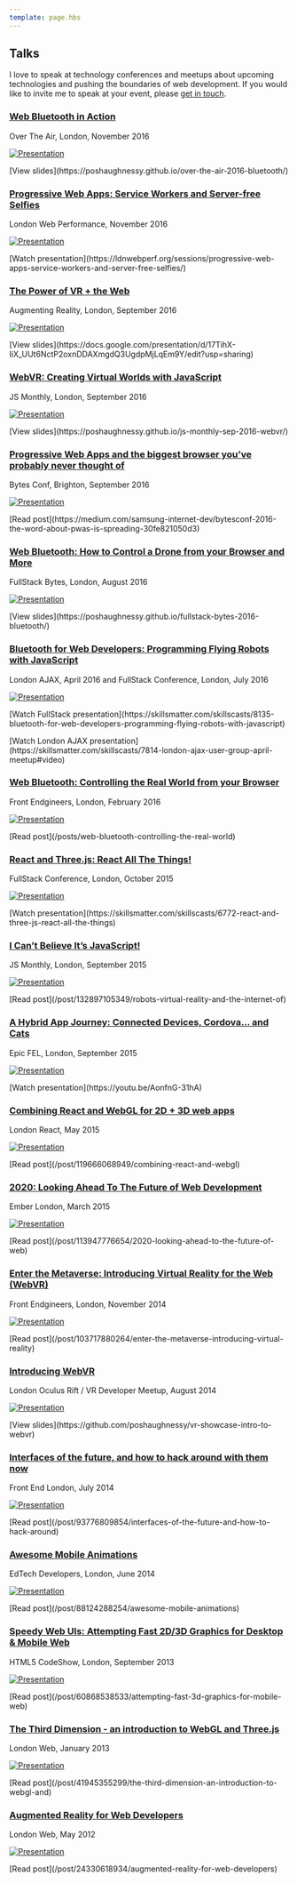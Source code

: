 ```yaml
---
template: page.hbs
---
```


## Talks

I love to speak at technology conferences and meetups about upcoming technologies and pushing the boundaries of web 
development. If you would like to invite me to speak at your event, please [get in touch](https://twitter.com/poshaughnessy).

### [Web Bluetooth in Action](https://poshaughnessy.github.io/over-the-air-2016-bluetooth/) 

<p class="venue-and-date">Over The Air, London, November 2016</p>

[![Presentation](/images/pages/talks/over-the-air-2016.png)](https://poshaughnessy.github.io/over-the-air-2016-bluetooth/)

<p class="read-link">[View slides](https://poshaughnessy.github.io/over-the-air-2016-bluetooth/)</p>


### [Progressive Web Apps: Service Workers and Server-free Selfies](https://ldnwebperf.org/sessions/progressive-web-apps-service-workers-and-server-free-selfies/)

<p class="venue-and-date">London Web Performance, November 2016</p>

[![Presentation](/images/pages/talks/london-web-performance-2016.jpg)](https://ldnwebperf.org/sessions/progressive-web-apps-service-workers-and-server-free-selfies/)

<p class="read-link">[Watch presentation](https://ldnwebperf.org/sessions/progressive-web-apps-service-workers-and-server-free-selfies/)</p>


### [The Power of VR + the Web](https://docs.google.com/presentation/d/17TihX-IiX_UUt6NctP2oxnDDAXmgdQ3UgdpMjLqEm9Y/edit?usp=sharing)

<p class="venue-and-date">Augmenting Reality, London, September 2016</p>

[![Presentation](/images/pages/talks/augmenting-reality-2016.jpg)](https://docs.google.com/presentation/d/17TihX-IiX_UUt6NctP2oxnDDAXmgdQ3UgdpMjLqEm9Y/edit?usp=sharing)

<p class="read-link">[View slides](https://docs.google.com/presentation/d/17TihX-IiX_UUt6NctP2oxnDDAXmgdQ3UgdpMjLqEm9Y/edit?usp=sharing)</p>


### [WebVR: Creating Virtual Worlds with JavaScript](https://poshaughnessy.github.io/js-monthly-sep-2016-webvr/)

<p class="venue-and-date">JS Monthly, London, September 2016</p>

[![Presentation](/images/pages/talks/js-monthly-2016.jpg)](https://poshaughnessy.github.io/js-monthly-sep-2016-webvr/)

<p class="read-link">[View slides](https://poshaughnessy.github.io/js-monthly-sep-2016-webvr/)</p>


### [Progressive Web Apps and the biggest browser you’ve probably never thought of](https://medium.com/samsung-internet-dev/bytesconf-2016-the-word-about-pwas-is-spreading-30fe821050d3)

<p class="venue-and-date">Bytes Conf, Brighton, September 2016</p>

[![Presentation](/images/pages/talks/bytesconf-2016-2.jpg)](https://medium.com/samsung-internet-dev/bytesconf-2016-the-word-about-pwas-is-spreading-30fe821050d3)

<p class="read-link">[Read post](https://medium.com/samsung-internet-dev/bytesconf-2016-the-word-about-pwas-is-spreading-30fe821050d3)</p>


### [Web Bluetooth: How to Control a Drone from your Browser and More](https://skillsmatter.com/skillscasts/8583-fullstack-nights)

<p class="venue-and-date">FullStack Bytes, London, August 2016</p>

[![Presentation](/images/pages/talks/web-bluetooth-fullstack-bytes.jpg)](https://skillsmatter.com/skillscasts/8583-fullstack-nights)

<p class="read-link">[View slides](https://poshaughnessy.github.io/fullstack-bytes-2016-bluetooth/)</p>


### [Bluetooth for Web Developers: Programming Flying Robots with JavaScript](https://skillsmatter.com/skillscasts/7814-london-ajax-user-group-april-meetup#video)

<p class="venue-and-date">London AJAX, April 2016 and FullStack Conference, London, July 2016</p>

[![Presentation](/images/pages/talks/bluetooth-for-web-devs-london-ajax.jpg)](https://skillsmatter.com/skillscasts/7814-london-ajax-user-group-april-meetup#video)

<p class="read-link">[Watch FullStack presentation](https://skillsmatter.com/skillscasts/8135-bluetooth-for-web-developers-programming-flying-robots-with-javascript)</p>
<p class="read-link">[Watch London AJAX presentation](https://skillsmatter.com/skillscasts/7814-london-ajax-user-group-april-meetup#video)</p>


### [Web Bluetooth: Controlling the Real World from your Browser](/posts/web-bluetooth-controlling-the-real-world)

<p class="venue-and-date">Front Endgineers, London, February 2016</p>

[![Presentation](/images/pages/talks/web-bluetooth.jpg)](/posts/web-bluetooth-controlling-the-real-world)

<p class="read-link">[Read post](/posts/web-bluetooth-controlling-the-real-world)</p>


### [React and Three.js: React All The Things!](https://skillsmatter.com/skillscasts/6772-react-and-three-js-react-all-the-things)

<p class="venue-and-date">FullStack Conference, London, October 2015</p>

[![Presentation](/images/pages/talks/fullstack-2015.jpg)](https://skillsmatter.com/skillscasts/6772-react-and-three-js-react-all-the-thingshttps://skillsmatter.com/skillscasts/6772-react-and-three-js-react-all-the-things)

<p class="read-link">[Watch presentation](https://skillsmatter.com/skillscasts/6772-react-and-three-js-react-all-the-things)</p>


### [I Can’t Believe It’s JavaScript!](/post/132897105349/robots-virtual-reality-and-the-internet-of)

<p class="venue-and-date">JS Monthly, London, September 2015</p>

[![Presentation](/images/pages/talks/cant-believe-its-js.jpg)](/post/132897105349/robots-virtual-reality-and-the-internet-of)

<p class="read-link">[Read post](/post/132897105349/robots-virtual-reality-and-the-internet-of)</p>


### [A Hybrid App Journey: Connected Devices, Cordova… and Cats](https://youtu.be/AonfnG-31hA)

<p class="venue-and-date">Epic FEL, London, September 2015</p>

[![Presentation](/images/pages/talks/epicfel-hybrid-journey.jpg)](https://youtu.be/AonfnG-31hA)

<p class="read-link">[Watch presentation](https://youtu.be/AonfnG-31hA)</p>


### [Combining React and WebGL for 2D + 3D web apps](/post/119666068949/combining-react-and-webgl)

<p class="venue-and-date">London React, May 2015</p>

[![Presentation](/images/pages/talks/londonreact-react-webgl.jpg)](/post/119666068949/combining-react-and-webgl)

<p class="read-link">[Read post](/post/119666068949/combining-react-and-webgl)</p>


### [2020: Looking Ahead To The Future of Web Development](/post/113947776654/2020-looking-ahead-to-the-future-of-web)

<p class="venue-and-date">Ember London, March 2015</p>

[![Presentation](/images/pages/talks/emberlondon-2020-web-dev.jpg)](/post/113947776654/2020-looking-ahead-to-the-future-of-web)

<p class="read-link">[Read post](/post/113947776654/2020-looking-ahead-to-the-future-of-web)</p>


### [Enter the Metaverse: Introducing Virtual Reality for the Web (WebVR)](/post/103717880264/enter-the-metaverse-introducing-virtual-reality)

<p class="venue-and-date">Front Endgineers, London, November 2014</p>

[![Presentation](/images/pages/talks/enter-the-metaverse.jpg)](/post/103717880264/enter-the-metaverse-introducing-virtual-reality)

<p class="read-link">[Read post](/post/103717880264/enter-the-metaverse-introducing-virtual-reality)</p>


### [Introducing WebVR](https://github.com/poshaughnessy/vr-showcase-intro-to-webvr)

<p class="venue-and-date">London Oculus Rift / VR Developer Meetup, August 2014</p>

[![Presentation](/images/pages/talks/vr-showcase.png)](https://github.com/poshaughnessy/vr-showcase-intro-to-webvr)

<p class="read-link">[View slides](https://github.com/poshaughnessy/vr-showcase-intro-to-webvr)</p>


### [Interfaces of the future, and how to hack around with them now](/post/93776809854/interfaces-of-the-future-and-how-to-hack-around)

<p class="venue-and-date">Front End London, July 2014</p>

[![Presentation](/images/pages/talks/interfaces-of-the-future.jpg)](/post/93776809854/interfaces-of-the-future-and-how-to-hack-around)

<p class="read-link">[Read post](/post/93776809854/interfaces-of-the-future-and-how-to-hack-around)</p>


### [Awesome Mobile Animations](/post/88124288254/awesome-mobile-animations)

<p class="venue-and-date">EdTech Developers, London, June 2014</p>

[![Presentation](/images/pages/talks/edtech-devs-awesome-animations.jpg)](/post/88124288254/awesome-mobile-animations)

<p class="read-link">[Read post](/post/88124288254/awesome-mobile-animations)</p>


### [Speedy Web UIs: Attempting Fast 2D/3D Graphics for Desktop & Mobile Web](/post/60868538533/attempting-fast-3d-graphics-for-mobile-web)

<p class="venue-and-date">HTML5 CodeShow, London, September 2013</p>

[![Presentation](/images/pages/talks/speedy.jpg)](/post/60868538533/attempting-fast-3d-graphics-for-mobile-web)

<p class="read-link">[Read post](/post/60868538533/attempting-fast-3d-graphics-for-mobile-web)</p>


### [The Third Dimension - an introduction to WebGL and Three.js](/post/41945355299/the-third-dimension-an-introduction-to-webgl-and)

<p class="venue-and-date">London Web, January 2013</p>

[![Presentation](/images/pages/talks/londonweb-webgl.jpg)](/post/41945355299/the-third-dimension-an-introduction-to-webgl-and)

<p class="read-link">[Read post](/post/41945355299/the-third-dimension-an-introduction-to-webgl-and)</p>


### [Augmented Reality for Web Developers](/post/24330618934/augmented-reality-for-web-developers)

<p class="venue-and-date">London Web, May 2012</p>

[![Presentation](/images/pages/talks/londonweb-ar.jpg)](/post/24330618934/augmented-reality-for-web-developers)

<p class="read-link">[Read post](/post/24330618934/augmented-reality-for-web-developers)</p>
